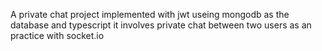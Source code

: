 

A private chat project implemented with jwt useing mongodb as the database and typescript it involves private chat between two users as an practice with socket.io
